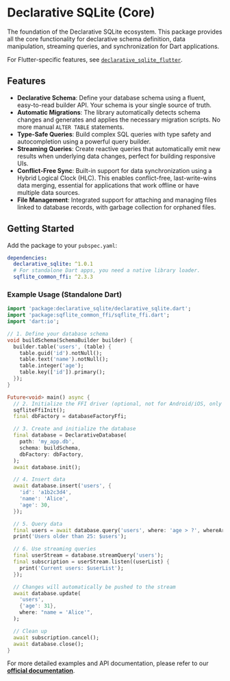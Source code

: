 # Declarative SQLite (Core)

The foundation of the Declarative SQLite ecosystem. This package provides all the core functionality for declarative schema definition, data manipulation, streaming queries, and synchronization for Dart applications.

For Flutter-specific features, see [`declarative_sqlite_flutter`](../declarative_sqlite_flutter/).

## Features

- **Declarative Schema**: Define your database schema using a fluent, easy-to-read builder API. Your schema is your single source of truth.
- **Automatic Migrations**: The library automatically detects schema changes and generates and applies the necessary migration scripts. No more manual `ALTER TABLE` statements.
- **Type-Safe Queries**: Build complex SQL queries with type safety and autocompletion using a powerful query builder.
- **Streaming Queries**: Create reactive queries that automatically emit new results when underlying data changes, perfect for building responsive UIs.
- **Conflict-Free Sync**: Built-in support for data synchronization using a Hybrid Logical Clock (HLC). This enables conflict-free, last-write-wins data merging, essential for applications that work offline or have multiple data sources.
- **File Management**: Integrated support for attaching and managing files linked to database records, with garbage collection for orphaned files.

## Getting Started

Add the package to your `pubspec.yaml`:

```yaml
dependencies:
  declarative_sqlite: ^1.0.1
  # For standalone Dart apps, you need a native library loader.
  sqflite_common_ffi: ^2.3.3
```

### Example Usage (Standalone Dart)

```dart
import 'package:declarative_sqlite/declarative_sqlite.dart';
import 'package:sqflite_common_ffi/sqflite_ffi.dart';
import 'dart:io';

// 1. Define your database schema
void buildSchema(SchemaBuilder builder) {
  builder.table('users', (table) {
    table.guid('id').notNull();
    table.text('name').notNull();
    table.integer('age');
    table.key(['id']).primary();
  });
}

Future<void> main() async {
  // 2. Initialize the FFI driver (optional, not for Android/iOS, only for desktop)
  sqfliteFfiInit();
  final dbFactory = databaseFactoryFfi;

  // 3. Create and initialize the database
  final database = DeclarativeDatabase(
    path: 'my_app.db',
    schema: buildSchema,
    dbFactory: dbFactory,
  );
  await database.init();

  // 4. Insert data
  await database.insert('users', {
    'id': 'a1b2c3d4',
    'name': 'Alice',
    'age': 30,
  });

  // 5. Query data
  final users = await database.query('users', where: 'age > ?', whereArgs: [25]);
  print('Users older than 25: $users');

  // 6. Use streaming queries
  final userStream = database.streamQuery('users');
  final subscription = userStream.listen((userList) {
    print('Current users: $userList');
  });

  // Changes will automatically be pushed to the stream
  await database.update(
    'users',
    {'age': 31},
    where: "name = 'Alice'",
  );

  // Clean up
  await subscription.cancel();
  await database.close();
}
```

For more detailed examples and API documentation, please refer to our [**official documentation**](https://graknol.github.io/declarative_sqlite/docs/core-library/intro).
